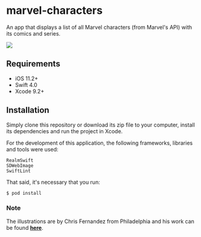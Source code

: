 # marvel-characters
An app that displays a list of all Marvel characters (from Marvel's API) with its comics and series.

<img src="http://luizagarofalo.com/marvel-characters.png"/>


## Requirements
- iOS 11.2+
- Swift 4.0
- Xcode 9.2+

## Installation
Simply clone this repository or download its zip file to your computer, install its dependencies and run the project in Xcode. 

For the development of this application, the following frameworks, libraries and tools were used:

```
RealmSwift
SDWebImage
SwiftLint
```

That said, it's necessary that you run:

```
$ pod install
```

### Note
The illustrations are by Chris Fernandez from Philadelphia and his work can be found **[here](https://dribbble.com/c_illustrates)**.
